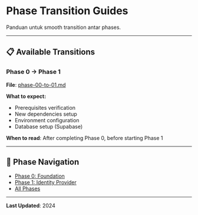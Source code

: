 # Phase Transition Guides

Panduan untuk smooth transition antar phases.

---

## 📋 Available Transitions

### Phase 0 → Phase 1
**File**: [phase-00-to-01.md](./phase-00-to-01.md)

**What to expect:**
- Prerequisites verification
- New dependencies setup
- Environment configuration
- Database setup (Supabase)

**When to read**: After completing Phase 0, before starting Phase 1

---

## 🔗 Phase Navigation

- [Phase 0: Foundation](../phase-00-foundation/README.md)
- [Phase 1: Identity Provider](../phase-01-identity-provider/README.md)
- [All Phases](../README.md)

---

**Last Updated**: 2024
